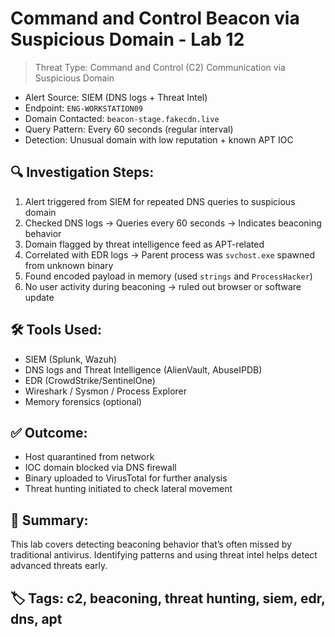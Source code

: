 # Command and Control Beacon via Suspicious Domain - Lab 12
>  Threat Type: Command and Control (C2) Communication via Suspicious Domain
- Alert Source: SIEM (DNS logs + Threat Intel)
- Endpoint: `ENG-WORKSTATION09`
- Domain Contacted: `beacon-stage.fakecdn.live`
- Query Pattern: Every 60 seconds (regular interval)
- Detection: Unusual domain with low reputation + known APT IOC
## 🔍 Investigation Steps:
1. Alert triggered from SIEM for repeated DNS queries to suspicious domain
2. Checked DNS logs → Queries every 60 seconds → Indicates beaconing behavior
3. Domain flagged by threat intelligence feed as APT-related
4. Correlated with EDR logs → Parent process was `svchost.exe` spawned from unknown binary
5. Found encoded payload in memory (used `strings` and `ProcessHacker`)
6. No user activity during beaconing → ruled out browser or software update
## 🛠️ Tools Used:
- SIEM (Splunk, Wazuh)
- DNS logs and Threat Intelligence (AlienVault, AbuseIPDB)
- EDR (CrowdStrike/SentinelOne)
- Wireshark / Sysmon / Process Explorer
- Memory forensics (optional)
## ✅ Outcome:
- Host quarantined from network
- IOC domain blocked via DNS firewall
- Binary uploaded to VirusTotal for further analysis
- Threat hunting initiated to check lateral movement
## 🧠 Summary:
This lab covers detecting beaconing behavior that’s often missed by traditional antivirus. Identifying patterns and using threat intel helps detect advanced threats early.
## 🏷️ Tags: c2, beaconing, threat hunting, siem, edr, dns, apt
